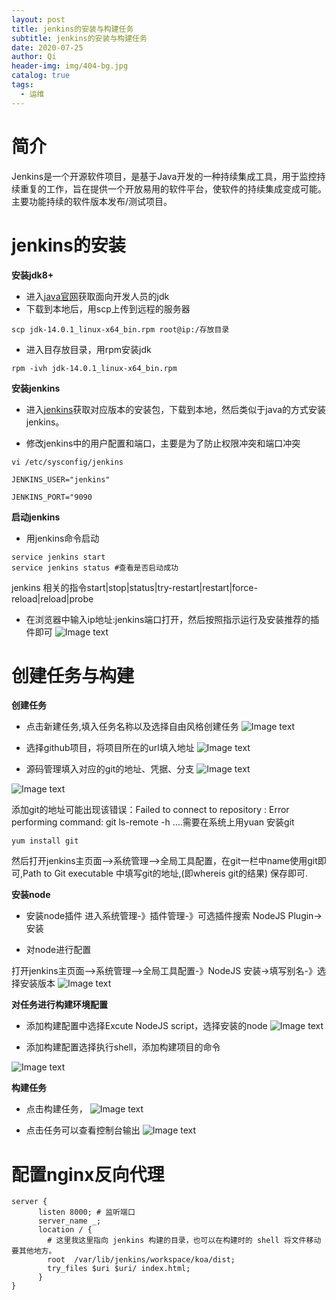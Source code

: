```yaml
---
layout: post
title: jenkins的安装与构建任务
subtitle: jenkins的安装与构建任务
date: 2020-07-25
author: Qi
header-img: img/404-bg.jpg
catalog: true
tags:
  - 运维
---
```


# 简介

Jenkins是一个开源软件项目，是基于Java开发的一种持续集成工具，用于监控持续重复的工作，旨在提供一个开放易用的软件平台，使软件的持续集成变成可能。主要功能持续的软件版本发布/测试项目。

# jenkins的安装

**安装jdk8+**
- 进入[java官网](https://www.oracle.com/cn/downloads/)获取面向开发人员的jdk
- 下载到本地后，用scp上传到远程的服务器
```
scp jdk-14.0.1_linux-x64_bin.rpm root@ip:/存放目录

```

- 进入目存放目录，用rpm安装jdk

```
rpm -ivh jdk-14.0.1_linux-x64_bin.rpm

```
**安装jenkins**

- 进入[jenkins](https://www.jenkins.io/zh/download/)获取对应版本的安装包，下载到本地，然后类似于java的方式安装jenkins。

- 修改jenkins中的用户配置和端口，主要是为了防止权限冲突和端口冲突

```
vi /etc/sysconfig/jenkins

JENKINS_USER="jenkins"

JENKINS_PORT="9090

```

**启动jenkins**

- 用jenkins命令启动

```
service jenkins start
service jenkins status #查看是否启动成功

```

jenkins 相关的指令start|stop|status|try-restart|restart|force-reload|reload|probe

- 在浏览器中输入ip地址:jenkins端口打开，然后按照指示运行及安装推荐的插件即可
![Image text](/img/WechatIMG499.png)


# 创建任务与构建

**创建任务**

- 点击新建任务,填入任务名称以及选择自由风格创建任务
![Image text](/img/WechatIMG488.png)

- 选择github项目，将项目所在的url填入地址
![Image text](/img/WechatIMG797.png)

- 源码管理填入对应的git的地址、凭据、分支
![Image text](/img/WechatIMG832.png)

![Image text](/img/WechatIMG229.png)

添加git的地址可能出现该错误：Failed to connect to repository : Error performing command: git ls-remote -h ….需要在系统上用yuan 安装git


```
yum install git

```
然后打开jenkins主页面–>系统管理–>全局工具配置，在git一栏中name使用git即可,Path to Git executable 中填写git的地址,(即whereis git的结果)
保存即可.

**安装node**

- 安装node插件
进入系统管理-》插件管理-》可选插件搜索	NodeJS Plugin->安装

- 对node进行配置

打开jenkins主页面–>系统管理–>全局工具配置-》NodeJS 安装->填写别名-》选择安装版本
![Image text](/img/WechatIMG109.png)


**对任务进行构建环境配置**
- 添加构建配置中选择Excute NodeJS script，选择安装的node
![Image text](/img/WechatIMG113.png)

- 添加构建配置选择执行shell，添加构建项目的命令

![Image text](/img/WechatIMG152.png)

**构建任务**
- 点击构建任务，
![Image text](/img/WechatIMG123.png)

- 点击任务可以查看控制台输出
![Image text](/img/WechatIMG154.png)

# 配置nginx反向代理

```
server {
      listen 8000; # 监听端口
      server_name _;
      location / {
        # 这里我这里指向 jenkins 构建的目录，也可以在构建时的 shell 将文件移动要其他地方。
        root  /var/lib/jenkins/workspace/koa/dist;
        try_files $uri $uri/ index.html;
      }
}
```



